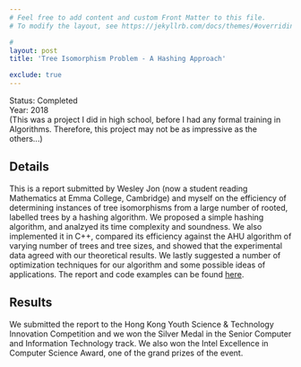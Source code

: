 ```yaml
---
# Feel free to add content and custom Front Matter to this file.
# To modify the layout, see https://jekyllrb.com/docs/themes/#overriding-theme-defaults

#
layout: post
title: 'Tree Isomorphism Problem - A Hashing Approach'

exclude: true
---
```

Status: Completed  
Year: 2018  
(This was a project I did in high school, before I had any formal training in Algorithms. Therefore, this project may not be as impressive as the others...)


## Details

This is a report submitted by Wesley Jon (now a student reading Mathematics at Emma College, Cambridge) and myself on the efficiency of determining instances of tree isomorphisms from a large number of rooted, labelled trees by a hashing algorithm. We proposed a simple hashing algorithm, and analzyed its time complexity and soundness. We also implemented it in C++,  compared its efficiency against the AHU algorithm of varying number of trees and tree sizes, and showed that the experimental data agreed with our theoretical results. We lastly suggested a number of  optimization techniques for our algorithm and some possible ideas of applications. The report and code examples can be found [here](https://github.com/hei411/Treeresearch).

## Results

We submitted the report to the Hong Kong Youth Science & Technology Innovation Competition and we won the Silver Medal in the Senior Computer and Information Technology track. We also won the Intel Excellence in Computer Science Award, one of the grand prizes of the event.